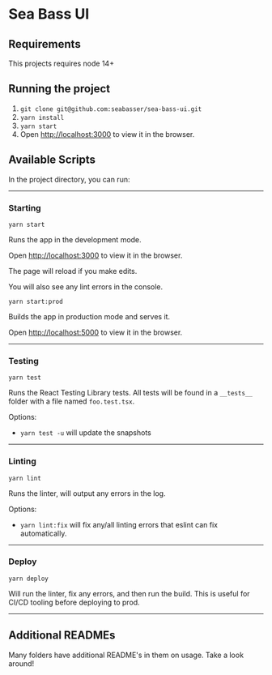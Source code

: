 # Sea Bass UI

## Requirements

This projects requires node 14+

## Running the project

1. `git clone git@github.com:seabasser/sea-bass-ui.git`
2. `yarn install`
3. `yarn start`
4. Open [http://localhost:3000](http://localhost:3000) to view it in the browser.

## Available Scripts

In the project directory, you can run:

---
### Starting

`yarn start`

Runs the app in the development mode.

Open [http://localhost:3000](http://localhost:3000) to view it in the browser.

The page will reload if you make edits.

You will also see any lint errors in the console.

`yarn start:prod`

Builds the app in production mode and serves it.

Open [http://localhost:5000](http://localhost:5000) to view it in the browser.


---

### Testing

`yarn test`

Runs the React Testing Library tests. All tests will be found in a `__tests__` folder with a file named `foo.test.tsx`.

Options:
* `yarn test -u` will update the snapshots

---

### Linting

`yarn lint`

Runs the linter, will output any errors in the log.

Options:

* `yarn lint:fix` will fix any/all linting errors that eslint can fix automatically.

---

### Deploy

`yarn deploy`

Will run the linter, fix any errors, and then run the build. This is useful for CI/CD tooling before deploying to prod.

---

## Additional READMEs

Many folders have additional README's in them on usage. Take a look around!
